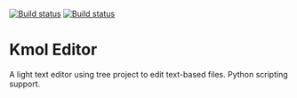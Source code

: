 [![Build status](https://ci.appveyor.com/api/projects/status/0oeyvc4tgghesyed?svg=true)](https://ci.appveyor.com/project/KmolYuan/kmol-editor)
[![Build status](https://img.shields.io/travis/KmolYuan/kmol-editor.svg?logo=travis)](https://travis-ci.org/KmolYuan/kmol-editor)

Kmol Editor
===

A light text editor using tree project to edit text-based files. Python scripting support.

